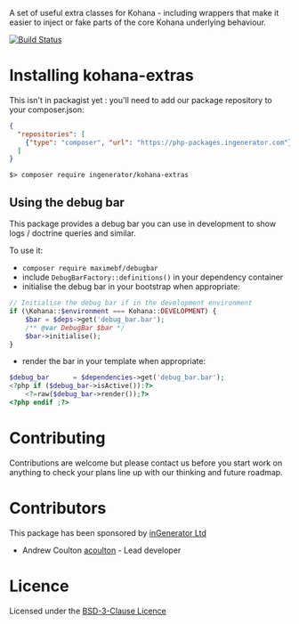 A set of useful extra classes for Kohana - including wrappers that make it easier to inject
or fake parts of the core Kohana underlying behaviour.

[![Build Status](https://travis-ci.org/ingenerator/kohana-extras.svg?branch=0.4.x)](https://travis-ci.org/ingenerator/kohana-extras)


# Installing kohana-extras

This isn't in packagist yet : you'll need to add our package repository to your composer.json:

```json
{
  "repositories": [
    {"type": "composer", "url": "https://php-packages.ingenerator.com"}
  ]
}
```

`$> composer require ingenerator/kohana-extras`

## Using the debug bar

This package provides a debug bar you can use in development to show logs / doctrine queries 
and similar.

To use it:

* `composer require maximebf/debugbar`
* include `DebugBarFactory::definitions()` in your dependency container
* initialise the debug bar in your bootstrap when appropriate:

```php
// Initialise the debug bar if in the development environment
if (\Kohana::$environment === Kohana::DEVELOPMENT) {
    $bar = $deps->get('debug_bar.bar');
    /** @var DebugBar $bar */
    $bar->initialise();
}
```

* render the bar in your template when appropriate:

```php
$debug_bar      = $dependencies->get('debug_bar.bar');
<?php if ($debug_bar->isActive()):?>
    <?=raw($debug_bar->render());?>
<?php endif ;?>
```

# Contributing

Contributions are welcome but please contact us before you start work on anything to check your
plans line up with our thinking and future roadmap. 

# Contributors

This package has been sponsored by [inGenerator Ltd](http://www.ingenerator.com)

* Andrew Coulton [acoulton](https://github.com/acoulton) - Lead developer

# Licence

Licensed under the [BSD-3-Clause Licence](LICENSE)
